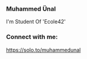 ### Muhammed Ünal

  
I'm Student Of 'Ecole42'

### Connect with me:

https://solo.to/muhammedunal

